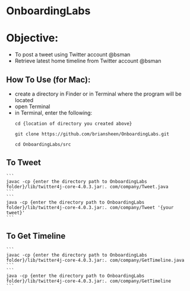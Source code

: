 # OnboardingLabs

# Objective:  

  - To post a tweet using Twitter account @bsman
  - Retrieve latest home timeline from Twitter account @bsman


## How To Use (for Mac):
  - create a directory in Finder or in Terminal where the program will be located
  - open Terminal
  - in Terminal, enter the following:
    ```
    cd {location of directory you created above}
    ```
    ```
    git clone https://github.com/briansheen/OnboardingLabs.git
    ```
    ```
    cd OnboardingLabs/src
    ```
## To Tweet
    ```
    javac -cp {enter the directory path to OnboardingLabs folder}/lib/twitter4j-core-4.0.3.jar:. com/company/Tweet.java
    ```
    ```
    java -cp {enter the directory path to OnboardingLabs folder}/lib/twitter4j-core-4.0.3.jar:. com/company/Tweet '{your tweet}'
    ```
## To Get Timeline
    ```
    javac -cp {enter the directory path to OnboardingLabs folder}/lib/twitter4j-core-4.0.3.jar:. com/company/GetTimeline.java
    ```
    ```
    java -cp {enter the directory path to OnboardingLabs folder}/lib/twitter4j-core-4.0.3.jar:. com/company/GetTimeline
    ```
